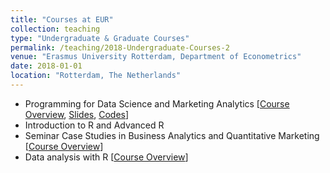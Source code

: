 ```yaml
---
title: "Courses at EUR"
collection: teaching
type: "Undergraduate & Graduate Courses"
permalink: /teaching/2018-Undergraduate-Courses-2
venue: "Erasmus University Rotterdam, Department of Econometrics"
date: 2018-01-01
location: "Rotterdam, The Netherlands"
---
```


<!--
i should probably separate the list into gradudate and undergraduate (later).
-->

* Programming for Data Science and Marketing Analytics [[Course Overview](https://www.eur.nl/en/master/data-science-and-marketing-analytics/programme-overview), [Slides](https://github.com/kagruber2412/RIntroduction/tree/master/Slides), [Codes](https://github.com/kagruber2412/RIntroduction)]
* Introduction to R and Advanced R
* Seminar Case Studies in Business Analytics and Quantitative Marketing [[Course Overview](https://www.eur.nl/en/master/business-analytics-and-quantitative-marketing/programme-overview)]
* Data analysis with R [[Course Overview](https://www.eur.nl/en/egsh/course/data-analysis-r)]

